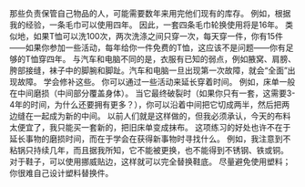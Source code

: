 那些负责保管自己物品的人，可能需要数年来用完他们现有的库存。
例如，根据我的经验，一条毛巾可以使用四年。
因此，一套四条毛巾轮换使用将是16年。
类似地，如果T恤可以洗100次，两次洗涤之间只穿一次，每天穿一件，你有15件——如果你参加一些活动，每年给你一件免费的T恤，这应该不是问题——你有足够的T恤穿四年。
与汽车和电脑不同的是，衣服有已知的弱点，例如腋窝、肩膀、胯部接缝，袜子中的脚腕和脚趾。汽车和电脑一旦出现第一次故障，就会“全面”出现故障。
学会修补这些。
你可以通过一些活动来延长穿着时间。
例如，床单一般在中间磨损（中间部分覆盖身体）。
当它最终破裂时（如果你只有一套，这需要3-4年的时间，为什么还要拥有更多？），你可以沿着中间把它切成两半，然后把两边缝在一起成为新的中间。
以前人们就是这样做的，但我必须承认，今天的布料太便宜了，我只能买一套新的，把旧床单变成抹布。
这项练习的好处也许不在于延长事物的磨损时间，而在于学会在获得新事物时寻找什么。
例如，我注意到不粘锅只持续几年，而且据我所知，它不能被更换，也不能得到不锈钢、铁或铜。
对于鞋子，可以使用挪威贴边，这样就可以完全替换鞋底。
尽量避免使用塑料；你很难自己设计塑料替换件。
